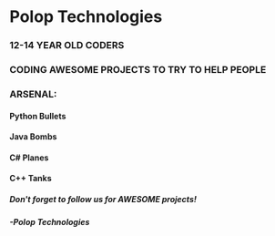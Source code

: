 # Polop Technologies

### 12-14 YEAR OLD CODERS
### CODING AWESOME PROJECTS TO TRY TO HELP PEOPLE
### ARSENAL:
#### Python Bullets
#### Java Bombs
#### C# Planes
#### C++ Tanks




##### Don't forget to follow us for AWESOME projects!
##### -Polop Technologies

<!--
**PolopTechnology/PolopTechnology** is a ✨ _special_ ✨ repository because its `README.md` (this file) appears on your GitHub profile.
